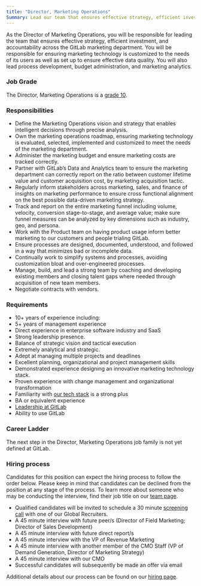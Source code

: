 ```yaml
---
title: "Director, Marketing Operations"
Summary: Lead our team that ensures effective strategy, efficient investment, and accountability across the GitLab marketing department.
---
```


As the Director of Marketing Operations, you will be responsible for leading the team that ensures effective strategy, efficient investment, and accountability across the GitLab marketing department. You will be responsible for ensuring marketing technology is customized to the needs of its users as well as set up to ensure effective data quality. You will also lead  process development, budget administration, and marketing analytics.

### Job Grade

The Director, Marketing Operations is a [grade 10](/handbook/total-rewards/compensation/compensation-calculator/#gitlab-job-grades).

### Responsibilities

- Define the Marketing Operations vision and strategy that enables intelligent decisions through precise analysis.
- Own the marketing operations roadmap, ensuring marketing technology is evaluated, selected, implemented and customized to meet the needs of the marketing department.
- Administer the marketing budget and ensure marketing costs are tracked correctly.
- Partner with GitLab’s Data and Analytics team to ensure the marketing department can correctly report on the ratio between customer lifetime value and customer acquisition cost, by marketing acquisition tactic.
- Regularly inform stakeholders across marketing, sales, and finance of insights on marketing performance to ensure cross functional alignment on the best possible data-driven marketing strategy.
- Track and report on the entire marketing funnel including volume, velocity, conversion stage-to-stage, and average value; make sure funnel measures can be analyzed by key dimensions such as industry, geo, and persona.
- Work with the Product team on having product usage inform better marketing to our customers and people trialing GitLab.
- Ensure processes are designed, documented, understood, and followed in a way that minimizes bad or incomplete data.
- Continually work to simplify systems and processes, avoiding customization bloat and over-engineered processes.
- Manage, build, and lead a strong team by coaching and developing existing members and closing talent gaps where needed through acquisition of new team members.
- Negotiate contracts with vendors.

### Requirements

- 10+ years of experience including:
- 5+ years of management experience
- Direct experience in enterprise software industry and SaaS
- Strong leadership presence.
- Balance of strategic vision and tactical execution
- Extremely analytical and strategic.
- Adept at managing multiple projects and deadlines
- Excellent planning, organizational and project management skills
- Demonstrated experience designing an innovative marketing technology stack.
- Proven experience with change management and organizational transformation
- Familiarity with [our tech stack](/handbook/marketing/marketing-operations/#-tech-stack) is a strong plus
- BA or equivalent experience
- [Leadership at GitLab](/handbook/company/structure/#director-group)
- Ability to use GitLab

### Career Ladder

The next step in the Director, Marketing Operations job family is not yet defined at GitLab.

### Hiring process

Candidates for this position can expect the hiring process to follow the order below. Please keep in mind that candidates can be declined from the position at any stage of the process. To learn more about someone who may be conducting the interview, find their job title on our [team page](/handbook/company/team/).

- Qualified candidates will be invited to schedule a 30 minute [screening call](/handbook/hiring/interviewing/#conducting-a-screening-call) with one of our Global Recruiters.
- A 45 minute interview with future peer/s (Director of Field Marketing; Director of Sales Development)
- A 45 minute interview with future direct report/s
- A 45 minute interview with the VP of Revenue Marketing
- A 45 minute interview with another member of the CMO Staff (VP of Demand Generation, Director of Marketing Strategy)
- A 45 minute interview with our CMO
- Successful candidates will subsequently be made an offer via email

Additional details about our process can be found on our [hiring page](/handbook/hiring/).
